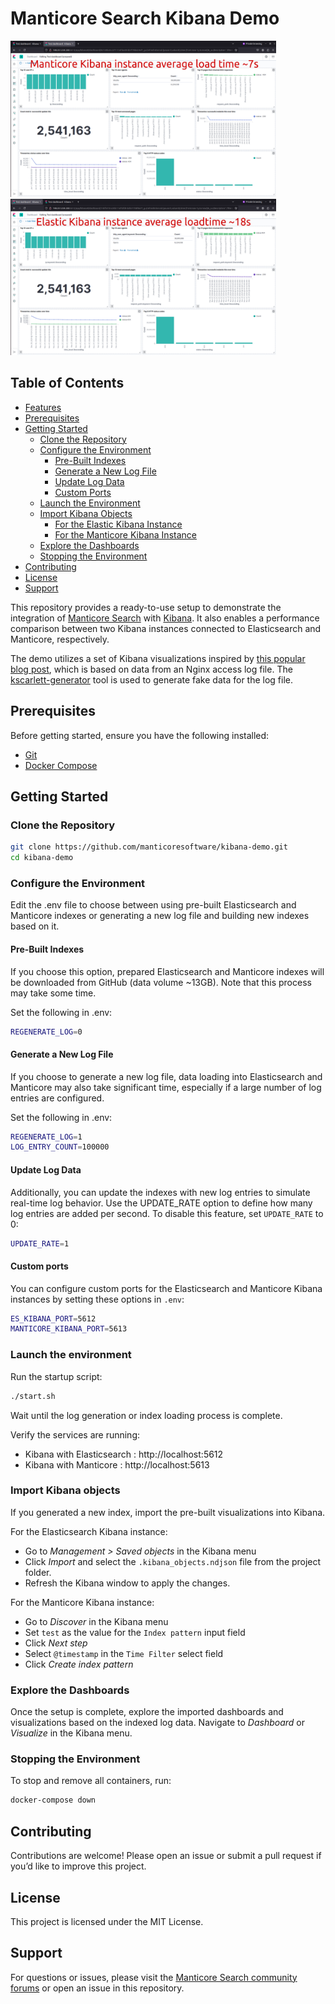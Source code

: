 # Manticore Search Kibana Demo

<img src="manticore1.png" alt="manticore" width="425" height="250" /> <img height="250" hspace="20"/> <img src="elastic1.png" alt="elastic" width="425" height="250" />

## Table of Contents

- [Features](#features)
- [Prerequisites](#prerequisites)
- [Getting Started](#getting-started)
  - [Clone the Repository](#clone-the-repository)
  - [Configure the Environment](#configure-the-environment)
    - [Pre-Built Indexes](#pre-built-indexes)
    - [Generate a New Log File](#generate-a-new-log-file)
    - [Update Log Data](#update-log-data)
    - [Custom Ports](#custom-ports)
  - [Launch the Environment](#launch-the-environment)
  - [Import Kibana Objects](#import-kibana-objects)
    - [For the Elastic Kibana Instance](#for-the-elastic-kibana-instance)
    - [For the Manticore Kibana Instance](#for-the-manticore-kibana-instance)
  - [Explore the Dashboards](#explore-the-dashboards)
  - [Stopping the Environment](#stopping-the-environment)
- [Contributing](#contributing)
- [License](#license)
- [Support](#support)

This repository provides a ready-to-use setup to demonstrate the integration of [Manticore Search](https://manticoresearch.com/) with [Kibana](https://www.elastic.co/kibana). It also enables a performance comparison between two Kibana instances connected to Elasticsearch and Manticore, respectively. 

The demo utilizes a set of Kibana visualizations inspired by [this popular blog post](https://ruan.dev/blog/2019/04/02/setup-kibana-dashboards-for-nginx-log-data-to-understand-the-behavior), which is based on data from an Nginx access log file. The [kscarlett-generator](https://github.com/kscarlett/nginx-log-generator) tool is used to generate fake data for the log file.

## Prerequisites

Before getting started, ensure you have the following installed:

- [Git](https://git-scm.com/)
- [Docker Compose](https://docs.docker.com/compose/)

## Getting Started

### Clone the Repository

```bash
git clone https://github.com/manticoresoftware/kibana-demo.git
cd kibana-demo
```

### Configure the Environment

Edit the .env file to choose between using pre-built Elasticsearch and Manticore indexes or generating a new log file and building new indexes based on it.

#### Pre-Built Indexes

If you choose this option, prepared Elasticsearch and Manticore indexes will be downloaded from GitHub (data volume ~13GB). Note that this process may take some time. 

Set the following in .env:

```bash
REGENERATE_LOG=0
```


#### Generate a New Log File

If you choose to generate a new log file, data loading into Elasticsearch and Manticore may also take significant time, especially if a large number of log entries are configured.

Set the following in .env:

```bash
REGENERATE_LOG=1
LOG_ENTRY_COUNT=100000
```

#### Update Log Data

Additionally, you can update the indexes with new log entries to simulate real-time log behavior. Use the UPDATE_RATE option to define how many log entries are added per second. To disable this feature, set `UPDATE_RATE` to 0:

```bash
UPDATE_RATE=1
```

#### Custom ports

You can configure custom ports for the Elasticsearch and Manticore Kibana instances by setting these options in `.env`:

```bash
ES_KIBANA_PORT=5612
MANTICORE_KIBANA_PORT=5613
```

### Launch the environment

Run the startup script:

```bash
./start.sh
```

Wait until the log generation or index loading process is complete.

Verify the services are running:
- Kibana with Elasticsearch : http://localhost:5612
- Kibana with Manticore : http://localhost:5613

### Import Kibana objects

If you generated a new index, import the pre-built visualizations into Kibana.

For the Elasticsearch Kibana instance:

- Go to *Management > Saved objects* in the Kibana menu
- Click *Import* and select the `.kibana_objects.ndjson` file from the project folder.
- Refresh the Kibana window to apply the changes.


For the Manticore Kibana instance:

- Go to *Discover* in the Kibana menu
- Set `test` as the value for the `Index pattern` input field
- Click *Next step*
- Select `@timestamp` in the `Time Filter` select field
- Click *Create index pattern*


### Explore the Dashboards

Once the setup is complete, explore the imported dashboards and visualizations based on the indexed log data. Navigate to *Dashboard* or *Visualize* in the Kibana menu.

### Stopping the Environment

To stop and remove all containers, run:

```bash
docker-compose down
```

## Contributing

Contributions are welcome! Please open an issue or submit a pull request if you’d like to improve this project.

## License

This project is licensed under the MIT License.

## Support

For questions or issues, please visit the [Manticore Search community forums](https://forum.manticoresearch.com/) or open an issue in this repository.

